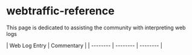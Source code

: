 # webtraffic-reference
This page is dedicated to assisting the community with interpreting web logs

| Web Log Entry | Commentary |
| -------- | -------- | -------- |
